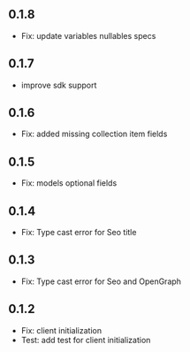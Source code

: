 ## 0.1.8

- Fix: update variables nullables specs

## 0.1.7

- improve sdk support

## 0.1.6

- Fix: added missing collection item fields

## 0.1.5

- Fix: models optional fields

## 0.1.4

- Fix: Type cast error for Seo title

## 0.1.3

- Fix: Type cast error for Seo and OpenGraph

## 0.1.2

- Fix: client initialization
- Test: add test for client initialization
